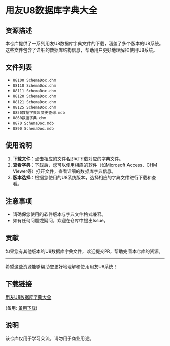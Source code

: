 # 用友U8数据库字典大全

## 资源描述

本仓库提供了一系列用友U8数据库字典文件的下载，涵盖了多个版本的U8系统。这些文件包含了详细的数据库结构信息，帮助用户更好地理解和使用U8系统。

## 文件列表

- `U8100 SchemaDoc.chm`
- `U8110 SchemaDoc.chm`
- `U8111 SchemaDoc.chm`
- `U8120 SchemaDoc.chm`
- `U8121 SchemaDoc.chm`
- `U8125 SchemaDoc.chm`
- `U850数据字典及变更查询.mdb`
- `U860数据字典.chm`
- `U870 SchemaDoc.mdb`
- `U890 SchemaDoc.mdb`

## 使用说明

1. **下载文件**：点击相应的文件名即可下载对应的字典文件。
2. **查看字典**：下载后，您可以使用相应的软件（如Microsoft Access、CHM Viewer等）打开文件，查看详细的数据库字典信息。
3. **版本选择**：根据您使用的U8系统版本，选择相应的字典文件进行下载和查看。

## 注意事项

- 请确保您使用的软件版本与字典文件格式兼容。
- 如有任何问题或疑问，欢迎在仓库中提出Issue。

## 贡献

如果您有其他版本的U8数据库字典文件，欢迎提交PR，帮助完善本仓库的资源。

---

希望这些资源能够帮助您更好地理解和使用用友U8系统！

## 下载链接
[用友U8数据库字典大全](https://pan.quark.cn/s/d58fb8026813) 

(备用: [备用下载](https://pan.baidu.com/s/1c5szCjz8BOpIUO0VPAz5hg?pwd=1234))

## 说明

该仓库仅用于学习交流，请勿用于商业用途。
